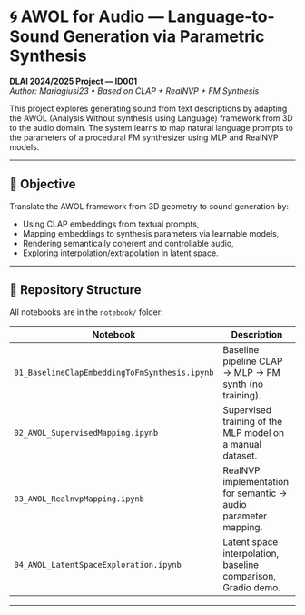 # 🌀 AWOL for Audio — Language-to-Sound Generation via Parametric Synthesis

**DLAI 2024/2025 Project — ID001**  
_Author: Mariagiusi23 • Based on CLAP + RealNVP + FM Synthesis_

This project explores generating sound from text descriptions by adapting the AWOL (Analysis Without synthesis using Language) framework from 3D to the audio domain. The system learns to map natural language prompts to the parameters of a procedural FM synthesizer using MLP and RealNVP models.

---

## 🎯 Objective

Translate the AWOL framework from 3D geometry to sound generation by:

- Using CLAP embeddings from textual prompts,
- Mapping embeddings to synthesis parameters via learnable models,
- Rendering semantically coherent and controllable audio,
- Exploring interpolation/extrapolation in latent space.

---

## 📁 Repository Structure

All notebooks are in the `notebook/` folder:

| Notebook | Description |
|----------|-------------|
| `01_BaselineClapEmbeddingToFmSynthesis.ipynb` | Baseline pipeline CLAP → MLP → FM synth (no training). |
| `02_AWOL_SupervisedMapping.ipynb` | Supervised training of the MLP model on a manual dataset. |
| `03_AWOL_RealnvpMapping.ipynb` | RealNVP implementation for semantic → audio parameter mapping. |
| `04_AWOL_LatentSpaceExploration.ipynb` | Latent space interpolation, baseline comparison, Gradio demo. |

---

